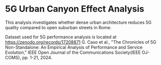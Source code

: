 # 5G Urban Canyon Effect Analysis

This analysis investigates whether dense urban architecture reduces 5G quality compared to open suburban streets in Rome.

Dataset used for 5G performance analysis is located at https://zenodo.org/records/17208871
G. Caso et al., "The Chronicles of 5G Non-Standalone: An Empirical Analysis of Performance and Service Evolution,"  IEEE Open Journal of the Communications Society(IEEE OJ-COMS), pp. 1-21, 2024.
